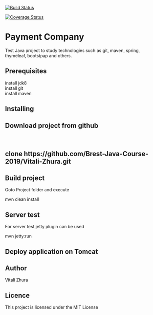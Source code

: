 [![Build Status](https://travis-ci.org/Brest-Java-Course-2019/Vitali-Zhura.svg?branch=master)](https://travis-ci.org/Brest-Java-Course-2019/Vitali-Zhura)

[![Coverage Status](https://coveralls.io/repos/github/Brest-Java-Course-2019/Vitali-Zhura/badge.svg?branch=master)](https://coveralls.io/github/Brest-Java-Course-2019/Vitali-Zhura?branch=master)

<h1>Payment Company</h1>

<p>Test Java project to study technologies such as git, maven, spring, thymeleaf, bootstpap and others.</p>

<h2>Prerequisites</h2>

<p>install jdk8<br />
   install git</br>
   install maven</p>

 <h2>Installing<h2>
 <p>Download project from github</p></br>
 <p>clone https://github.com/Brest-Java-Course-2019/Vitali-Zhura.git</br>

 <h2>Build project</h2>
 <p>Goto Project folder and execute</p>
 <p>mvn clean install</p>

 <h2>Server test</h2>
 <p>For server test jetty plugin can be used</p>
 <p>mvn jetty:run</p>

 <h2>Deploy application on Tomcat<h2>

 <h2>Author</h2>
 <p>Vitali Zhura</p>

 <h2>Licence</h2>
 <p>This project is licensed under the MIT License</p>




